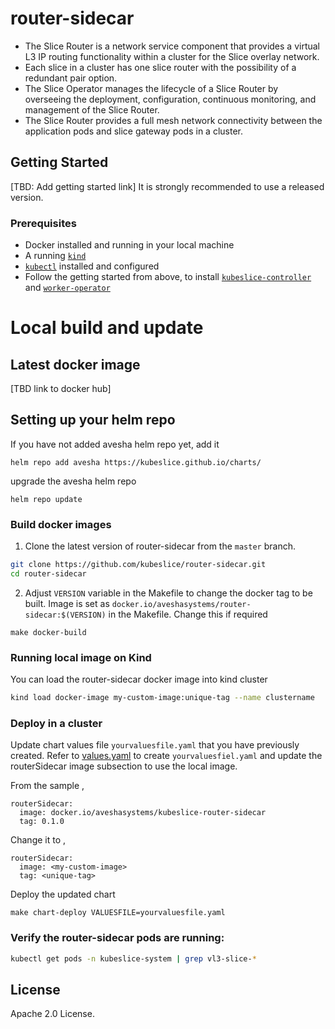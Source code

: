 # router-sidecar


* The Slice Router is a network service component that provides a virtual L3 IP routing functionality within a cluster for the Slice overlay network.
* Each slice in a cluster has one slice router with the possibility of a redundant pair option. 
* The Slice Operator manages the lifecycle of a Slice Router by overseeing the deployment, configuration,  continuous monitoring, and management of the Slice Router.
* The Slice Router provides a full mesh network connectivity between the application pods and slice gateway pods in a cluster. 

## Getting Started

[TBD: Add getting started link] 
It is strongly recommended to use a released version.

### Prerequisites

* Docker installed and running in your local machine
* A running [`kind`](https://kind.sigs.k8s.io/)
* [`kubectl`](https://kubernetes.io/docs/tasks/tools/) installed and configured
* Follow the getting started from above, to install [`kubeslice-controller`](https://github.com/kubeslice/kubeslice-controller) and [`worker-operator`](https://github.com/kubeslice/worker-operator)

# Local build and update 

## Latest docker image
[TBD link to docker hub]

## Setting up your helm repo

If you have not added avesha helm repo yet, add it

```console
helm repo add avesha https://kubeslice.github.io/charts/
```

upgrade the avesha helm repo

```console
helm repo update
```

### Build docker images

1. Clone the latest version of router-sidecar from  the `master` branch.

```bash
git clone https://github.com/kubeslice/router-sidecar.git
cd router-sidecar
```

2. Adjust `VERSION` variable in the Makefile to change the docker tag to be built.
Image is set as `docker.io/aveshasystems/router-sidecar:$(VERSION)` in the Makefile. Change this if required

```console
make docker-build
```

### Running local image on Kind

You can load the router-sidecar docker image into kind cluster

```bash
kind load docker-image my-custom-image:unique-tag --name clustername
```

### Deploy in a cluster

Update chart values file `yourvaluesfile.yaml` that you have previously created.
Refer to [values.yaml](https://github.com/kubeslice/charts/blob/master/kubeslice-worker/values.yaml) to create `yourvaluesfiel.yaml` and update the routerSidecar image subsection to use the local image.

From the sample , 

```
routerSidecar:
  image: docker.io/aveshasystems/kubeslice-router-sidecar
  tag: 0.1.0
```

Change it to ,

```
routerSidecar:
  image: <my-custom-image>
  tag: <unique-tag>
```

Deploy the updated chart

```console
make chart-deploy VALUESFILE=yourvaluesfile.yaml
```

### Verify the router-sidecar pods are running:

```bash
kubectl get pods -n kubeslice-system | grep vl3-slice-* 
```

## License

Apache 2.0 License.
